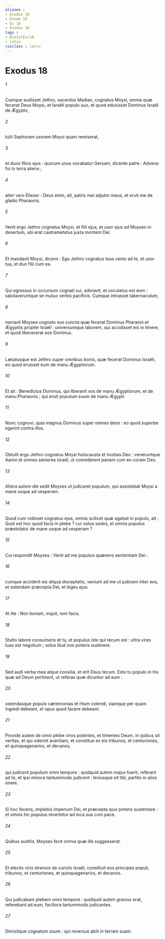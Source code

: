 ```yaml
---
aliases : 
- Exodus 18
- Exode 18
- Ex 18
- Exodus 18
tags : 
- Bible/Ex/18
- latin
cssclass : latin
---
```


# Exodus 18

###### 1
Cumque audisset Jethro, sacerdos Madian, cognatus Moysi, omnia quæ fecerat Deus Moysi, et Israëli populo suo, et quod eduxisset Dominus Israël de Ægypto,
###### 2
tulit Sephoram uxorem Moysi quam remiserat,
###### 3
et duos filios ejus : quorum unus vocabatur Gersam, dicente patre : Advena fui in terra aliena ;
###### 4
alter vero Eliezer : Deus enim, ait, patris mei adjutor meus, et eruit me de gladio Pharaonis.
###### 5
Venit ergo Jethro cognatus Moysi, et filii ejus, et uxor ejus ad Moysen in desertum, ubi erat castrametatus juxta montem Dei.
###### 6
Et mandavit Moysi, dicens : Ego Jethro cognatus tuus venio ad te, et uxor tua, et duo filii cum ea.
###### 7
Qui egressus in occursum cognati sui, adoravit, et osculatus est eum : salutaveruntque se mutuo verbis pacificis. Cumque intrasset tabernaculum,
###### 8
narravit Moyses cognato suo cuncta quæ fecerat Dominus Pharaoni et Ægyptiis propter Israël : universumque laborem, qui accidisset eis in itinere, et quod liberaverat eos Dominus.
###### 9
Lætatusque est Jethro super omnibus bonis, quæ fecerat Dominus Israëli, eo quod eruisset eum de manu Ægyptiorum.
###### 10
Et ait : Benedictus Dominus, qui liberavit vos de manu Ægyptiorum, et de manu Pharaonis ; qui eruit populum suum de manu Ægypti.
###### 11
Nunc cognovi, quia magnus Dominus super omnes deos : eo quod superbe egerint contra illos.
###### 12
Obtulit ergo Jethro cognatus Moysi holocausta et hostias Deo : veneruntque Aaron et omnes seniores Israël, ut comederent panem cum eo coram Deo.
###### 13
Altera autem die sedit Moyses ut judicaret populum, qui assistebat Moysi a mane usque ad vesperam.
###### 14
Quod cum vidisset cognatus ejus, omnia scilicet quæ agebat in populo, ait : Quid est hoc quod facis in plebe ? cur solus sedes, et omnis populus præstolatur de mane usque ad vesperam ?
###### 15
Cui respondit Moyses : Venit ad me populus quærens sententiam Dei :
###### 16
cumque acciderit eis aliqua disceptatio, veniunt ad me ut judicem inter eos, et ostendam præcepta Dei, et leges ejus.
###### 17
At ille : Non bonam, inquit, rem facis.
###### 18
Stulto labore consumeris et tu, et populus iste qui tecum est : ultra vires tuas est negotium ; solus illud non poteris sustinere.
###### 19
Sed audi verba mea atque consilia, et erit Deus tecum. Esto tu populo in his quæ ad Deum pertinent, ut referas quæ dicuntur ad eum :
###### 20
ostendasque populo cæremonias et ritum colendi, viamque per quam ingredi debeant, et opus quod facere debeant.
###### 21
Provide autem de omni plebe viros potentes, et timentes Deum, in quibus sit veritas, et qui oderint avaritiam, et constitue ex eis tribunos, et centuriones, et quinquagenarios, et decanos,
###### 22
qui judicent populum omni tempore : quidquid autem majus fuerit, referant ad te, et ipsi minora tantummodo judicent : leviusque sit tibi, partito in alios onere.
###### 23
Si hoc feceris, implebis imperium Dei, et præcepta ejus poteris sustentare : et omnis hic populus revertetur ad loca sua cum pace.
###### 24
Quibus auditis, Moyses fecit omnia quæ ille suggesserat.
###### 25
Et electis viris strenuis de cuncto Israël, constituit eos principes populi, tribunos, et centuriones, et quinquagenarios, et decanos.
###### 26
Qui judicabant plebem omni tempore : quidquid autem gravius erat, referebant ad eum, faciliora tantummodo judicantes.
###### 27
Dimisitque cognatum suum : qui reversus abiit in terram suam.
